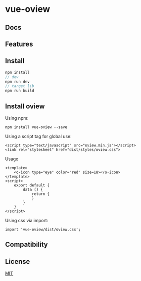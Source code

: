 # vue-oview

##  Docs

##  Features

##  Install

```javascript
npm install
// dev
npm run dev
// target lib
npm run build
```

##  Install oview

Using npm:
```
npm install vue-oview --save
```

Using a script tag for global use:
```
<script type="text/javascript" src="oview.min.js"></script>
<link rel="stylesheet" href="dist/styles/oview.css">
```

Usage

```
<template>
    <o-icon type="eye" color="red" size=18></o-icon>
</template>
<script>
    export default {
        data () {
            return {
            }
        }
    }
</script>
```

Using css via import:

```
import 'vue-oview/dist/oview.css';
```

## Compatibility

##  License

[MIT](https://opensource.org/licenses/MIT)
